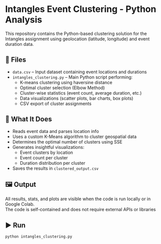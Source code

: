 # Intangles Event Clustering - Python Analysis

This repository contains the Python-based clustering solution for the Intangles assignment using geolocation (latitude, longitude) and event duration data.

## 📁 Files

- `data.csv` – Input dataset containing event locations and durations
- `intangles_clustering.py` – Main Python script performing:
  - K-means clustering using haversine distance
  - Optimal cluster selection (Elbow Method)
  - Cluster-wise statistics (event count, average duration, etc.)
  - Data visualizations (scatter plots, bar charts, box plots)
  - CSV export of cluster assignments

## 🧠 What It Does

- Reads event data and parses location info
- Uses a custom K-Means algorithm to cluster geospatial data
- Determines the optimal number of clusters using SSE
- Generates insightful visualizations:
  - Event clusters by location
  - Event count per cluster
  - Duration distribution per cluster
- Saves the results in `clustered_output.csv`

## 🖼️ Output

All results, stats, and plots are visible when the code is run locally or in Google Colab.  
The code is self-contained and does not require external APIs or libraries

## ▶️ Run

```bash
python intangles_clustering.py
